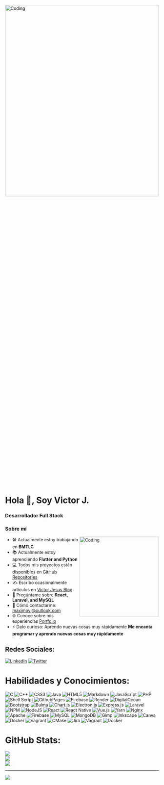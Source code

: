 <img src="https://th.bing.com/th/id/R.cb0d139e178018df8b3e778369395ac7?rik=qqu0kizpNPOswQ&pid=ImgRaw" alt="Coding" width="100%" height="40%">

# Hola 👋, Soy Victor J.
### Desarrollador Full Stack

### Sobre mí

<img align="right" alt="Coding" width="260" height="260" src="https://www.meme-arsenal.com/memes/4dc5c2c0a73fb9ec553c3f93703a02ad.jpg">

- 🛠️ Actualmente estoy trabajando en **BMTLC**
- 📚 Actualmente estoy aprendiendo **Flutter and Python**
- 💻  Todos mis proyectos están disponibles en [GitHub Repositories](https://github.com/ProgrammerAuditore?tab=repositories)
- ✍️ Escribo ocasionalmente artículos en [Victor Jesus Blog](https://victor-jesus-blog.blogspot.com)
- 💬 Pregúntame sobre **React, Laravel, and MySQL**
- 📧 Cómo contactarme: maximovj@outlook.com
- 🌐 Conoce sobre mis experiencias [Portfolio](https://programmerauditore.github.io/portafolio/)
- ⚡ Dato curioso: Aprendo nuevas cosas muy rápidamente **Me encanta programar y aprendo nuevas cosas muy rápidamente**

## Redes Sociales:
[![LinkedIn](https://img.shields.io/badge/LinkedIn-%230077B5.svg?logo=linkedin&logoColor=white)](https://linkedin.com/in/maximovj) 
[![Twitter](https://img.shields.io/badge/Twitter-%231DA1F2.svg?logo=Twitter&logoColor=white)](https://twitter.com/maximo_vj) 

# Habilidades y Conocimientos:
![C](https://img.shields.io/badge/c-%2300599C.svg?style=flat&logo=c&logoColor=white) ![C++](https://img.shields.io/badge/c++-%2300599C.svg?style=flat&logo=c%2B%2B&logoColor=white) ![CSS3](https://img.shields.io/badge/css3-%231572B6.svg?style=flat&logo=css3&logoColor=white) ![Java](https://img.shields.io/badge/java-%23ED8B00.svg?style=flat&logo=openjdk&logoColor=white) ![HTML5](https://img.shields.io/badge/html5-%23E34F26.svg?style=flat&logo=html5&logoColor=white) ![Markdown](https://img.shields.io/badge/markdown-%23000000.svg?style=flat&logo=markdown&logoColor=white) ![JavaScript](https://img.shields.io/badge/javascript-%23323330.svg?style=flat&logo=javascript&logoColor=%23F7DF1E) ![PHP](https://img.shields.io/badge/php-%23777BB4.svg?style=flat&logo=php&logoColor=white) ![Shell Script](https://img.shields.io/badge/shell_script-%23121011.svg?style=flat&logo=gnu-bash&logoColor=white) ![GithubPages](https://img.shields.io/badge/github%20pages-121013?style=flat&logo=github&logoColor=white) ![Firebase](https://img.shields.io/badge/firebase-%23039BE5.svg?style=flat&logo=firebase) ![Render](https://img.shields.io/badge/Render-%46E3B7.svg?style=flat&logo=render&logoColor=white) ![DigitalOcean](https://img.shields.io/badge/DigitalOcean-%230167ff.svg?style=flat&logo=digitalOcean&logoColor=white) ![Bootstrap](https://img.shields.io/badge/bootstrap-%238511FA.svg?style=flat&logo=bootstrap&logoColor=white) ![Bulma](https://img.shields.io/badge/bulma-00D0B1?style=flat&logo=bulma&logoColor=white) ![Chart.js](https://img.shields.io/badge/chart.js-F5788D.svg?style=flat&logo=chart.js&logoColor=white) ![Electron.js](https://img.shields.io/badge/Electron-191970?style=flat&logo=Electron&logoColor=white) ![Express.js](https://img.shields.io/badge/express.js-%23404d59.svg?style=flat&logo=express&logoColor=%2361DAFB) ![Laravel](https://img.shields.io/badge/laravel-%23FF2D20.svg?style=flat&logo=laravel&logoColor=white) ![NPM](https://img.shields.io/badge/NPM-%23CB3837.svg?style=flat&logo=npm&logoColor=white) ![NodeJS](https://img.shields.io/badge/node.js-6DA55F?style=flat&logo=node.js&logoColor=white) ![React](https://img.shields.io/badge/react-%2320232a.svg?style=flat&logo=react&logoColor=%2361DAFB) ![React Native](https://img.shields.io/badge/react_native-%2320232a.svg?style=flat&logo=react&logoColor=%2361DAFB) ![Vue.js](https://img.shields.io/badge/vue.js-%2335495e.svg?style=flat&logo=vuedotjs&logoColor=%234FC08D) ![Yarn](https://img.shields.io/badge/yarn-%232C8EBB.svg?style=flat&logo=yarn&logoColor=white) ![Nginx](https://img.shields.io/badge/nginx-%23009639.svg?style=flat&logo=nginx&logoColor=white) ![Apache](https://img.shields.io/badge/apache-%23D42029.svg?style=flat&logo=apache&logoColor=white) ![Firebase](https://img.shields.io/badge/Firebase-039BE5?style=flat&logo=Firebase&logoColor=white) ![MySQL](https://img.shields.io/badge/mysql-%2300000f.svg?style=flat&logo=mysql&logoColor=white) ![MongoDB](https://img.shields.io/badge/MongoDB-%234ea94b.svg?style=flat&logo=mongodb&logoColor=white) ![Gimp](https://img.shields.io/badge/Gimp-657D8B?style=flat&logo=gimp&logoColor=FFFFFF) ![Inkscape](https://img.shields.io/badge/Inkscape-e0e0e0?style=flat&logo=inkscape&logoColor=080A13) ![Canva](https://img.shields.io/badge/Canva-%2300C4CC.svg?style=flat&logo=Canva&logoColor=white) ![Docker](https://img.shields.io/badge/docker-%230db7ed.svg?style=flat&logo=docker&logoColor=white) ![Vagrant](https://img.shields.io/badge/vagrant-%231563FF.svg?style=flat&logo=vagrant&logoColor=white) ![CMake](https://img.shields.io/badge/CMake-%23008FBA.svg?style=flat&logo=cmake&logoColor=white) ![Jira](https://img.shields.io/badge/jira-%230A0FFF.svg?style=flat&logo=jira&logoColor=white) ![Vagrant](https://img.shields.io/badge/vagrant-%231563FF.svg?style=flat&logo=vagrant&logoColor=white) ![Docker](https://img.shields.io/badge/docker-%230db7ed.svg?style=flat&logo=docker&logoColor=white)

# GitHub Stats:
![](https://github-readme-stats.vercel.app/api?username=maximovj&theme=city_light&hide_border=true&include_all_commits=false&count_private=false)<br/>
![](https://github-readme-streak-stats.herokuapp.com/?user=maximovj&theme=city_light&hide_border=true)<br/>
![](https://github-readme-stats.vercel.app/api/top-langs/?username=maximovj&theme=city_light&hide_border=true&include_all_commits=false&count_private=false&layout=compact)

---

[![](https://visitcount.itsvg.in/api?id=maximovj&icon=0&color=12)](https://visitcount.itsvg.in)
<!-- Proudly created with GPRM ( https://gprm.itsvg.in ) -->
